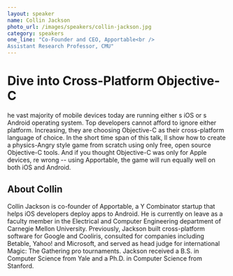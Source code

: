 ```yaml
---
layout: speaker
name: Collin Jackson
photo_url: /images/speakers/collin-jackson.jpg
category: speakers
one_line: "Co-Founder and CEO, Apportable<br />
Assistant Research Professor, CMU"
---
```


# Dive into Cross-Platform Objective-C
he vast majority of mobile devices today are running either s iOS or s Android operating system. Top developers cannot afford to ignore either platform. Increasing, they are choosing Objective-C as their cross-platform language of choice. In the short time span of this talk, ll show how to create a physics-Angry  style game from scratch using only free, open source Objective-C tools. And if you thought Objective-C was only for Apple devices, re wrong -- using Apportable, the game will run equally well on both iOS and Android.

## About Collin
Collin Jackson is co-founder of Apportable, a Y Combinator startup that helps iOS developers deploy apps to Android. He is currently on leave as a faculty member in the Electrical and Computer Engineering department of Carnegie Mellon University. Previously, Jackson built cross-platform software for Google and Cooliris, consulted for companies including Betable, Yahoo! and Microsoft, and served as head judge for international Magic: The Gathering pro tournaments. Jackson received a B.S. in Computer Science from Yale and a Ph.D. in Computer Science from Stanford.
